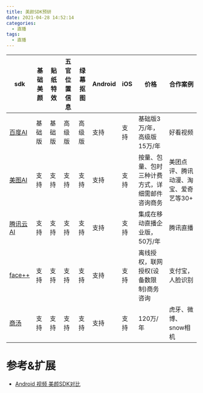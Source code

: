 ```yaml
---
title: 美颜SDK预研
date: 2021-04-28 14:52:14
categories:
  - 直播
tags:
  - 直播
---
```


|sdk|基础美颜|贴纸特效|五官位置信息|绿幕抠图| Android|iOS|价格|合作案例|
|---|---|---|---|---|---|---|---|---|
|[百度AI](https://ai.baidu.com/tech/face/BeautySDK)|基础版|基础版|高级版|高级版|支持|支持|基础版3万/年，高级版15万/年|好看视频|
|[美图AI](https://ai.meitu.com/doc/?id=32&type=api&lang=zh)|支持|支持|支持|支持|支持|支持|按量、包量、包时 三种计费方式，详细需邮件咨询商务|美团点评、腾讯动漫、淘宝、爱奇艺等30+|
|[腾讯云AI](https://cloud.tencent.com/document/product/616/11209)|支持|支持|支持|支持|支持|支持|集成在移动直播企业版，50万/年|腾讯直播|
|[face++](https://www.faceplusplus.com.cn/sdk/facebeautify/)|支持|支持|支持|支持|支持|支持|离线授权，联网授权(设备数限制)商务咨询|支付宝，人脸识别|
|[商汤](https://www.sensetime.com/cn/product-detail?categoryId=162)|支持|支持|支持|支持|支持|支持|120万/年|虎牙、微博、snow相机|

# 参考&扩展

- [Android 视频 美颜SDK对比](https://blog.csdn.net/zmm911zmm/article/details/89674014)
